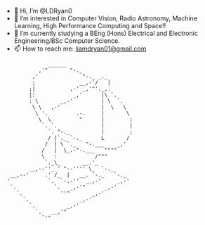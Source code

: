 - 👋 Hi, I’m @LDRyan0
- 👀 I’m interested in Computer Vision, Radio Astronomy, Machine Learning, High Performance Computing and Space!!
- 🌱 I’m currently studying a BEng (Hons) Electrical and Electronic Engineering/BSc Computer Science.
- 📫 How to reach me: liamdryan01@gmail.com
<!-- language: lang-none -->
                  ______
               ,'"       "-._
             ,'              "-._ _._
             ;              __,-'/   |
            ;|           ,-' _,'"'._,.
            |:            _,'      |\ `.
            : \       _,-'         | \  `.
             \ \   ,-'             |  \   \
              \ '.         .-.     |       \
               \  \         "      |        :
                `. `.              |        |
                  `. "-._          |        ;
                  / |`._ `-._      L       /
                 /  | \ `._   "-.___    _,'
                /   |  \_.-"-.___   """"
                \   :            /"""
                 `._\_       __.'_
            __,--''_ ' "--'''' \_  `-._
      __,--'     .' /_  |   __. `-._   `-._
     '            `.  `-.-''  __,-'     _,-'
      `.            `.   _,-'"      _,-'
        `.            ''"       _,-'
          `.                _,-'
            `.          _,-'
              `.   __,'"
                `'"
